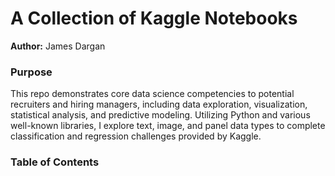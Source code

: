 # A Collection of Kaggle Notebooks

**Author:** James Dargan

### Purpose
This repo demonstrates core data science competencies to potential recruiters and hiring managers, including data exploration, visualization, statistical analysis, and predictive modeling. Utilizing Python and various well-known libraries, I explore text, image, and panel data types to complete classification and regression challenges provided by Kaggle.

### Table of Contents
